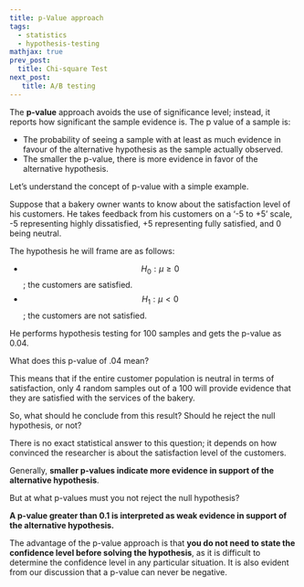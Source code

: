 ```yaml
---
title: p-Value approach
tags:
  - statistics
  - hypothesis-testing
mathjax: true
prev_post: 
  title: Chi-square Test
next_post: 
   title: A/B testing
---
```


The **p-value** approach avoids the use of significance level; instead, it reports how significant the sample evidence is. The p value of a sample is:

+ The probability of seeing a sample with at least as much evidence in favour of the alternative hypothesis as the sample actually observed.
+ The smaller the p-value, there is more evidence in favor of the alternative hypothesis.

Let’s understand the concept of p-value with a simple example.

Suppose that a bakery owner wants to know about the satisfaction level of his customers. He takes feedback from his customers on a ‘-5 to +5’ scale, -5 representing highly dissatisfied, +5 representing fully satisfied, and 0 being neutral.
<!--more-->

The hypothesis he will frame are as follows:

+ $$ H_0: μ \geq 0 $$; the customers are satisfied.
+ $$ H_1: μ < 0 $$; the customers are not satisfied.

He performs hypothesis testing for 100 samples and gets the p-value as 0.04.

What does this p-value of .04 mean?

This means that if the entire customer population is neutral in terms of satisfaction, only 4 random samples out of a 100 will provide evidence that they are satisfied with the services of the bakery.

So, what should he conclude from this result? Should he reject the null hypothesis, or not?

There is no exact statistical answer to this question; it depends on how convinced the researcher is about the satisfaction level of the customers.

Generally, **smaller p-values indicate more evidence in support of the alternative hypothesis**.

But at what p-values must you not reject the null hypothesis?

**A p-value greater than 0.1 is interpreted as weak evidence in support of the alternative hypothesis.**

The advantage of the p-value approach is that **you do not need to state the confidence level before solving the hypothesis**, as it is difficult to determine the confidence level in any particular situation. It is also evident from our discussion that a p-value can never be negative.
